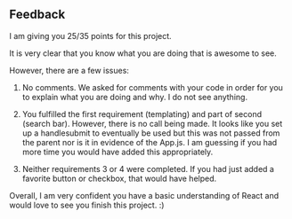 ## Feedback

I am giving you 25/35 points for this project.

It is very clear that you know what you are doing that is awesome to see.

However, there are a few issues:

1) No comments. We asked for comments with your code in order for you to explain what you are doing and why. I do not see anything.

2) You fulfilled the first requirement (templating) and part of second (search bar). However, there is no call being made. It looks like you set up a handlesubmit to eventually be used but this was not passed from the parent nor is it in evidence of the App.js. I am guessing if you had more time you would have added this appropriately.

3) Neither requirements 3 or 4 were completed. If you had just added a favorite button or checkbox, that would have helped.

Overall, I am very confident you have a basic understanding of React and would love to see you finish this project.  :) 